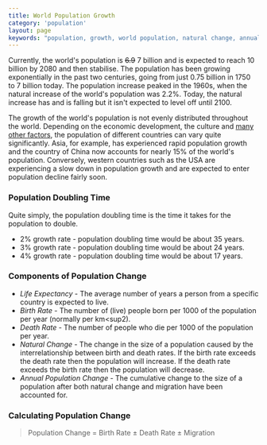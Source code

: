 ```yaml
---
title: World Population Growth
category: 'population'
layout: page
keywords: "population, growth, world population, natural change, annual population change"
---
```


Currently, the world's population is <del>6.9</del> 7 billion and is expected to reach 10 billion by 2080 and then stabilise. The population has been growing exponentially in the past two centuries, going from just 0.75 billion in 1750 to 7 billion today. The population increase peaked in the 1960s, when the natural increase of the world's population was 2.2%. Today, the natural increase has and is falling but it isn't expected to level off until 2100. 

The growth of the world's population is not evenly distributed throughout the world. Depending on the economic development, the culture and [many other factors](/population/factors-effecting-world-population), the population of different countries can vary quite significantly. Asia, for example, has experienced rapid population growth and the country of China now accounts for nearly 15% of the world's population. Conversely, western countries such as the USA are experiencing a slow down in population growth and are expected to enter population decline fairly soon. 

### Population Doubling Time

Quite simply, the population doubling time is the time it takes for the population to double. 

- 2% growth rate - population doubling time would be about 35 years.
- 3% growth rate - population doubling time would be about 24 years. 
- 4% growth rate - population doubling time would be about 17 years.

### Components of  Population Change

- *Life Expectancy* - The average number of years a person from a specific country is expected to live. 
- *Birth Rate* - The number of (live) people born per 1000 of the population per year (normally per km<sup2</sup>).
- *Death Rate* - The number of people who die per 1000 of the population per year. 
- *Natural Change* - The change in the size of a population caused by the interrelationship between birth and death rates. If the birth rate exceeds the death rate then the population will increase. If the death rate exceeds the birth rate then the population will decrease.
- *Annual Population Change* - The cumulative change to the size of a population after both natural change and migration have been accounted for.

### Calculating Population Change

> Population Change = Birth Rate ± Death Rate ± Migration